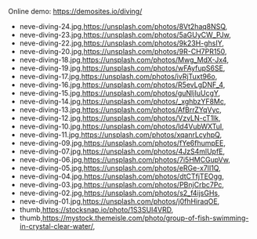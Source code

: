 Online demo: https://demosites.io/diving/



- neve-diving-24.jpg,https://unsplash.com/photos/8Vt2haq8NSQ,
- neve-diving-23.jpg,https://unsplash.com/photos/5aGUyCW_PJw,
- neve-diving-22.jpg,https://unsplash.com/photos/9k23H-ghsIY,
- neve-diving-20.jpg,https://unsplash.com/photos/9R-CH7PR150,
- neve-diving-18.jpg,https://unsplash.com/photos/Mwg_MdX-Jx4,
- neve-diving-19.jpg,https://unsplash.com/photos/wFAyfupS6SE,
- neve-diving-17.jpg,https://unsplash.com/photos/ivRjTuxt96o,
- neve-diving-16.jpg,https://unsplash.com/photos/R5evLgDNF_4,
- neve-diving-15.jpg,https://unsplash.com/photos/guNIjIuUcgY,
- neve-diving-14.jpg,https://unsplash.com/photos/_xghbzYF8Mc,
- neve-diving-13.jpg,https://unsplash.com/photos/AfBrrZYqVyc,
- neve-diving-12.jpg,https://unsplash.com/photos/VzvLN-cT1lk,
- neve-diving-10.jpg,https://unsplash.com/photos/ld4VubWXTuI,
- neve-diving-11.jpg,https://unsplash.com/photos/xqanrLcyhpQ,
- neve-diving-09.jpg,https://unsplash.com/photos/fYe6fhumpEE,
- neve-diving-07.jpg,https://unsplash.com/photos/4JzS4mlUpfE,
- neve-diving-06.jpg,https://unsplash.com/photos/7i5HMCGupVw,
- neve-diving-05.jpg,https://unsplash.com/photos/eRGe-x7lI1Q,
- neve-diving-04.jpg,https://unsplash.com/photos/dtCTfjTEOgg,
- neve-diving-03.jpg,https://unsplash.com/photos/PBnjCrbc7Pc,
- neve-diving-02.jpg,https://unsplash.com/photos/s2_f4ijsGHs,
- neve-diving-01.jpg,https://unsplash.com/photos/j0fhHiraqOE,
- thumb,https://stocksnap.io/photo/1S3SUI4VRD,
- thumb,https://mystock.themeisle.com/photo/group-of-fish-swimming-in-crystal-clear-water/,

